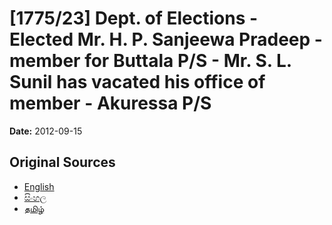 # [1775/23] Dept. of Elections - Elected Mr. H. P. Sanjeewa Pradeep - member for Buttala P/S - Mr. S. L. Sunil has vacated his office of member - Akuressa P/S

**Date:** 2012-09-15

## Original Sources

- [English](https://documents.gov.lk/view/extra-gazettes/2012/9/1775-23_E.pdf)
- [සිංහල](https://documents.gov.lk/view/extra-gazettes/2012/9/1775-23_S.pdf)
- [தமிழ்](https://documents.gov.lk/view/extra-gazettes/2012/9/1775-23_T.pdf)
